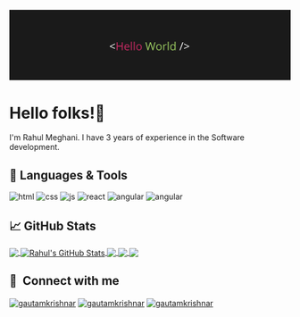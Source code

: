 
<!--
**RaHuLMeghani24/RaHuLMeghani24** is a ✨ _special_ ✨ repository because its `README.md` (this file) appears on your GitHub profile.

Here are some ideas to get you started:

- 🔭 I’m currently working on ...
- 🌱 I’m currently learning ...
- 👯 I’m looking to collaborate on ...
- 🤔 I’m looking for help with ...
- 💬 Ask me about ...
- 📫 How to reach me: ...
- 😄 Pronouns: ...
- ⚡ Fun fact: ...
-->


![Header](https://github.com/AashimaAhuja/AashimaAhuja/blob/main/images/banner.png)

# Hello folks!👋

I'm Rahul Meghani. I have 3 years of experience in the Software development. 


## 🔧 Languages & Tools
<p align='left'>
  <img src="https://upload.wikimedia.org/wikipedia/commons/thumb/6/61/HTML5_logo_and_wordmark.svg/2048px-HTML5_logo_and_wordmark.svg.png" alt="html" width="40" height="40">
  <img src='https://upload.wikimedia.org/wikipedia/commons/thumb/d/d5/CSS3_logo_and_wordmark.svg/1200px-CSS3_logo_and_wordmark.svg.png' alt="css" width="40" height="40">
  <img src='https://upload.wikimedia.org/wikipedia/commons/6/6a/JavaScript-logo.png' height='30' width='40' alt="js">
   <img src="https://upload.wikimedia.org/wikipedia/commons/thumb/a/a7/React-icon.svg/1280px-React-icon.svg.png" alt="react" width="40" height="40"/>
   <img src="https://dwglogo.com/wp-content/uploads/2017/12/Spring_Framework_logo_01-1024x707.png" alt="angular" width="40" height="40"/>
   <img src="https://blog.savoirfairelinux.com/en-ca/wp-content/uploads/sites/2/2017/11/Python-Logo-PNG-Image-1.png" alt="angular" width="50" height="40"/>
</p>


## &#x1f4c8; GitHub Stats
<a href="https://github.com/RaHuLMeghani24/RaHuLMeghani24">
  <img align="center" src="https://github-readme-stats.vercel.app/api/top-langs/?username=RaHuLMeghani24&title_color=ffffff&text_color=c9cacc&icon_color=2bbc8a&bg_color=1d1f21&langs_count=3" />
</a>
<a href="https://github.com/RaHuLMeghani24/RaHuLMeghani24">
  <img align="center" src="https://github-readme-stats.vercel.app/api?username=RaHuLMeghani24&show_icons=true&line_height=27&count_private=true&title_color=ffffff&text_color=c9cacc&icon_color=2bbc8a&bg_color=1d1f21" alt="Rahul's GitHub Stats" />
</a>
<a href="https://github.com/RaHuLMeghani24/RaHuLMeghani24">
   <img align="center" src="https://github-readme-stats.vercel.app/api/pin/?username=RaHuLMeghani24&repo=airbnb-clone&title_color=ffffff&text_color=c9cacc&icon_color=2bbc8a&bg_color=1d1f21" />
</a>
<a href="https://github.com/RaHuLMeghani24/RaHuLMeghani24">
   <img align="center" src="https://github-readme-stats.vercel.app/api/pin/?username=RaHuLMeghani24&repo=metaverse-app&title_color=ffffff&text_color=c9cacc&icon_color=2bbc8a&bg_color=1d1f21" />
</a>
<a href="https://github.com/RaHuLMeghani24/RaHuLMeghani24">
   <img align="center" src="https://github-readme-stats.vercel.app/api/pin/?username=RaHuLMeghani24&repo=cricket-data-processor&title_color=ffffff&text_color=c9cacc&icon_color=2bbc8a&bg_color=1d1f21" />
</a>

## 🔗 &nbsp;**Connect with me**
<p align="left">
<a href="https://twitter.com/Netfreak24" target="blank"><img align="center" src="https://raw.githubusercontent.com/rahuldkjain/github-profile-readme-generator/master/src/images/icons/Social/twitter.svg" alt="gautamkrishnar" height="30" width="40" /></a>
<a href="https://linkedin.com/in/rahuljmeghani" target="blank"><img align="center" src="https://raw.githubusercontent.com/rahuldkjain/github-profile-readme-generator/master/src/images/icons/Social/linked-in-alt.svg" alt="gautamkrishnar" height="30" width="40" /></a>
<!-- <a href="https://stackoverflow.com/users/4214976" target="blank"><img align="center" src="https://raw.githubusercontent.com/rahuldkjain/github-profile-readme-generator/master/src/images/icons/Social/stack-overflow.svg" alt="4214976" height="30" width="40" /></a> -->
<a href="https://instagram.com/netfreak29" target="blank"><img align="center" src="https://raw.githubusercontent.com/rahuldkjain/github-profile-readme-generator/master/src/images/icons/Social/instagram.svg" alt="gautamkrishnar" height="30" width="40" /></a>



[1.1]: https://i.imgur.com/Vahbdkj.png (linkedin icon)
